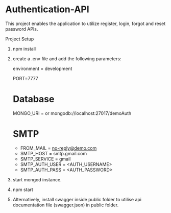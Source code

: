 # Authentication-API

This project enables the application to utilize register, login, forgot and reset password APIs.

Project Setup

1. npm install
2. create a .env file and add the following parameters:

	environment = development

	PORT=7777

	# Database

	MONGO_URI = <MONGODB CONNECTION STRING> or mongodb://localhost:27017/demoAuth

	# SMTP
	- FROM_MAIL = no-reply@demo.com
	- SMTP_HOST = smtp.gmail.com
	- SMTP_SERVICE = gmail
	- SMTP_AUTH_USER = <AUTH_USERNAME>
	- SMTP_AUTH_PASS = <AUTH_PASSWORD>

3. start mongod instance.

4. npm start

5. Alternatively, install swagger inside public folder to utilise api documentation file (swagger.json) in public folder.  
